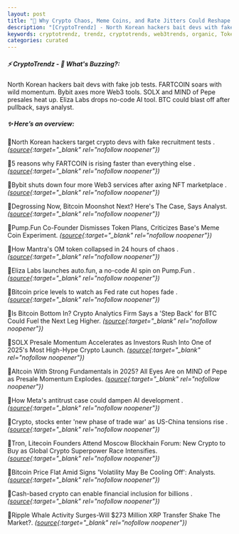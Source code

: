 ```yaml
---
layout: post
title: "🌇 Why Crypto Chaos, Meme Coins, and Rate Jitters Could Reshape 2025"
description: "[CryptoTrendz] - North Korean hackers bait devs with fake job tests. FARTCOIN soars with wild momentum. Bybit axes more Web3 tools. SOLX and MIND of Pepe presales heat up. Eliza Labs drops no-code AI tool. BTC could blast off after pullback, says analyst."
keywords: cryptotrendz, trendz, cryptotrends, web3trends, organic, Token, Web3, NFT, AI, marketplace, Bitcoin, Pepe, BTC, Investors, XRP, crypto
categories: curated
---
```


##### ⚡ CryptoTrendz - 📌 *What's Buzzing?:*

North Korean hackers bait devs with fake job tests. FARTCOIN soars with wild momentum. Bybit axes more Web3 tools. SOLX and MIND of Pepe presales heat up. Eliza Labs drops no-code AI tool. BTC could blast off after pullback, says analyst.

##### ✨ *Here’s an overview:*


🔹North Korean hackers target crypto devs with fake recruitment tests . *([source](https://s.avyag.com/2llp){:target="_blank" rel="nofollow noopener"})*

🔹5 reasons why FARTCOIN is rising faster than everything else . *([source](https://s.avyag.com/w9yx){:target="_blank" rel="nofollow noopener"})*

🔹Bybit shuts down four more Web3 services after axing NFT marketplace . *([source](https://s.avyag.com/4sen){:target="_blank" rel="nofollow noopener"})*

🔹Degrossing Now, Bitcoin Moonshot Next? Here's The Case, Says Analyst. *([source](https://s.avyag.com/y616){:target="_blank" rel="nofollow noopener"})*

🔹Pump.Fun Co-Founder Dismisses Token Plans, Criticizes Base's Meme Coin Experiment. *([source](https://s.avyag.com/nr0j){:target="_blank" rel="nofollow noopener"})*

🔹How Mantra's OM token collapsed in 24 hours of chaos . *([source](https://s.avyag.com/oevp){:target="_blank" rel="nofollow noopener"})*

🔹Eliza Labs launches auto.fun, a no-code AI spin on Pump.Fun . *([source](https://s.avyag.com/gbyo){:target="_blank" rel="nofollow noopener"})*

🔹Bitcoin price levels to watch as Fed rate cut hopes fade . *([source](https://s.avyag.com/mr2t){:target="_blank" rel="nofollow noopener"})*

🔹Is Bitcoin Bottom In? Crypto Analytics Firm Says a 'Step Back' for BTC Could Fuel the Next Leg Higher. *([source](https://s.avyag.com/evmk){:target="_blank" rel="nofollow noopener"})*

🔹SOLX Presale Momentum Accelerates as Investors Rush Into One of 2025's Most High-Hype Crypto Launch. *([source](https://s.avyag.com/1s56){:target="_blank" rel="nofollow noopener"})*

🔹Altcoin With Strong Fundamentals in 2025? All Eyes Are on MIND of Pepe as Presale Momentum Explodes. *([source](https://s.avyag.com/hkai){:target="_blank" rel="nofollow noopener"})*

🔹How Meta's antitrust case could dampen AI development . *([source](https://s.avyag.com/p8ci){:target="_blank" rel="nofollow noopener"})*

🔹Crypto, stocks enter 'new phase of trade war' as US-China tensions rise . *([source](https://s.avyag.com/yflt){:target="_blank" rel="nofollow noopener"})*

🔹Tron, Litecoin Founders Attend Moscow Blockhain Forum: New Crypto to Buy as Global Crypto Superpower Race Intensifies. *([source](https://s.avyag.com/dbjv){:target="_blank" rel="nofollow noopener"})*

🔹Bitcoin Price Flat Amid Signs 'Volatility May Be Cooling Off': Analysts. *([source](https://s.avyag.com/24fg){:target="_blank" rel="nofollow noopener"})*

🔹Cash-based crypto can enable financial inclusion for billions . *([source](https://s.avyag.com/chqq){:target="_blank" rel="nofollow noopener"})*

🔹Ripple Whale Activity Surges-Will $273 Million XRP Transfer Shake The Market?. *([source](https://s.avyag.com/ug8f){:target="_blank" rel="nofollow noopener"})*
